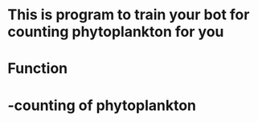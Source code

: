 # This is program to train your bot for counting phytoplankton for you
# Function
# -counting of phytoplankton

